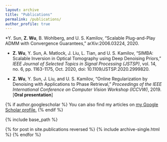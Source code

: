 ```yaml
---
layout: archive
title: "Publications"
permalink: /publications/
author_profile: true
---
```


*Y. Sun, **Z. Wu**, B. Wohlberg, and U. S. Kamilov, “Scalable Plug-and-Play ADMM with Convergence Guarantees,” arXiv:2006.03224, 2020.

* **Z. Wu**, Y. Sun, A. Matlock, J. Liu, L. Tian, and U. S. Kamilov, “SIMBA: Scalable Inversion in Optical Tomography using Deep Denoising Priors,” _IEEE Journal of Selected Topics in Signal Processing (JSTSP)_, vol. 14, no. 6, pp. 1163-1175, Oct. 2020, doi: 10.1109/JSTSP.2020.2999820.

* **Z. Wu**, Y. Sun, J. Liu, and U. S. Kamilov, “Online Regularization by Denoising with Applications to Phase Retrieval,” _Proceedings of the IEEE International Conference on Computer Vision Workshop (ICCVW)_, 2019. [**Oral presentation**]

{% if author.googlescholar %}
  You can also find my articles on <u><a href="{{author.googlescholar}}">my Google Scholar profile</a>.</u>
{% endif %}

{% include base_path %}

{% for post in site.publications reversed %}
  {% include archive-single.html %}
{% endfor %}
